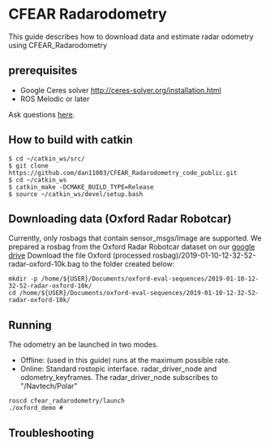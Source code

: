 



# CFEAR Radarodometry
This guide describes how to download data and estimate radar odometry using CFEAR_Radarodometry
  
## prerequisites
  * Google Ceres solver  http://ceres-solver.org/installation.html
  * ROS Melodic or later


Ask questions [here](https://github.com/dan11003/CFEAR_Radarodometry_code_public/issues).

## How to build with catkin

```
$ cd ~/catkin_ws/src/
$ git clone https://github.com/dan11003/CFEAR_Radarodometry_code_public.git
$ cd ~/catkin_ws
$ catkin_make -DCMAKE_BUILD_TYPE=Release 
$ source ~/catkin_ws/devel/setup.bash
```
## Downloading data (Oxford Radar Robotcar)
Currently, only rosbags that contain sensor_msgs/Image are supported.
We prepared a rosbag from the Oxford Radar Robotcar dataset on our [google drive](https://drive.google.com/drive/folders/12YNIvHQqSO5Et3UIzKD1z3XQACpoGZ1L?usp=sharing)
Download the file Oxford (processed rosbag)/2019-01-10-12-32-52-radar-oxford-10k.bag to the folder created below:
```
mkdir -p /home/${USER}/Documents/oxford-eval-sequences/2019-01-10-12-32-52-radar-oxford-10k/
cd /home/${USER}/Documents/oxford-eval-sequences/2019-01-10-12-32-52-radar-oxford-10k/
```

## Running
The odometry an be launched in two modes.
* Offline: (used in this guide) runs at the maximum possible rate.
* Online: Standard rostopic interface. radar_driver_node and odometry_keyframes. The radar_driver_node subscribes to "/Navtech/Polar" 

```
roscd cfear_radarodometry/launch
./oxford_demo #
```


## Troubleshooting


